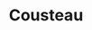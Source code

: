 ---
title: "Cousteau"
summary: "From 1998 to 2005, Cousteau was a London-based independent pop band who enjoyed considerable international success, particularly in Italy and the U.S. In August 2015, Liam McKahey and Davey Ray Moor announced their reformation under the name as CousteauX. Cousteau debuted in 1999 with a self-released, eponymous effort showcasing their silky smooth mix of Bacharach-style songwriting with modernist flourishes of groove and electronics. The brainchild of veteran songwriter and piano man Davey Ray Moor, Cousteau also included lead vocalist Liam McKahey, guitarist Robin Brown, bassist Joe Peet , and drummer Craig Vear. The debut made quite a stir in the band's London home base, and soon the independent effort was picked up by Palm. Cousteau dropped stateside in 2000, and the combo ruffled feathers with a club tour, some critical appreciation of their strong Scott Walker, Roxy Music, and Nick Cave influences, and brief radio play at adult alternative and modern rock outlets friendly to the combo's burnished sound. Cousteau returned in July 2002 with the luxurious, no less ambitious Sirena and geared up for more touring. Davey Ray Moor surprised the group at the end of its American tour in Boston by declaring his intentions to pursue his own work. After meeting with the remaining members, Liam McKahey, despite being a songwriting novice, took it upon himself to fill the compositional hole left by longtime bandleader Moor, and the group, joined by keyboard player Dan Moore, returned to the studio to record its third full-length album, Nova Scotia, for Endeavor Records. The record was released in the U.K. in 2005, but a myriad of legal technicalities prevented the group from retaining its longtime moniker. In 2006, Nova Scotia, by the newly minted Moreau, arrived nationally on Ten Little Indian Records. A year before, Moor had issued his solo debut Telepathy, and McKahey too was pursuing a side project leading to the split of Cousteau. McKahey issued solo recordings . In August of 2016 he and Moor announced the re-formation of Cousteau as CousteauX asking fans to regard the extra character in the name \"as a kiss ... and a scar.\" Its pronunciation is silent so the band’s name sounds the same. Their self-titled debut under the new moniker was issued in the fall of 2017."
slug: "cousteau"
image: "cousteau.jpg"
apple_music_artist_url: "https://music.apple.com/gb/artist/cousteau/2581133"
wikipedia_url: "https://en.wikipedia.org/wiki/Cousteau_(band)"
---